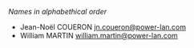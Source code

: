 *Names in alphabethical order*

* Jean-Noël COUERON <jn.coueron@power-lan.com>
* William MARTIN <william.martin@power-lan.com>
